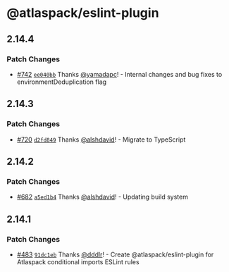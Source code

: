 # @atlaspack/eslint-plugin

## 2.14.4

### Patch Changes

- [#742](https://github.com/atlassian-labs/atlaspack/pull/742) [`ee040bb`](https://github.com/atlassian-labs/atlaspack/commit/ee040bb6428f29b57d892ddd8107e29077d08ffd) Thanks [@yamadapc](https://github.com/yamadapc)! - Internal changes and bug fixes to environmentDeduplication flag

## 2.14.3

### Patch Changes

- [#720](https://github.com/atlassian-labs/atlaspack/pull/720) [`d2fd849`](https://github.com/atlassian-labs/atlaspack/commit/d2fd849770fe6305e9c694bd97b1bd905abd9d94) Thanks [@alshdavid](https://github.com/alshdavid)! - Migrate to TypeScript

## 2.14.2

### Patch Changes

- [#682](https://github.com/atlassian-labs/atlaspack/pull/682) [`a5ed1b4`](https://github.com/atlassian-labs/atlaspack/commit/a5ed1b414498560f393ff491af4da25b6e8dde56) Thanks [@alshdavid](https://github.com/alshdavid)! - Updating build system

## 2.14.1

### Patch Changes

- [#483](https://github.com/atlassian-labs/atlaspack/pull/483) [`91dc1eb`](https://github.com/atlassian-labs/atlaspack/commit/91dc1ebdca0ce788e0163afbb7a01e491c56019c) Thanks [@dddlr](https://github.com/dddlr)! - Create @atlaspack/eslint-plugin for Atlaspack conditional imports ESLint rules
